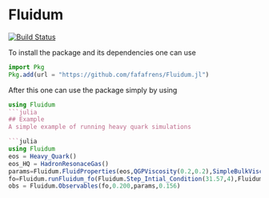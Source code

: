 # Fluidum

[![Build Status](https://github.com/fafafrens/Fluidum.jl/actions/workflows/CI.yml/badge.svg?branch=main)](https://github.com/fafafrens/Fluidum.jl/actions/workflows/CI.yml?query=branch%3Amain)

To install the package and its dependencies one can use 
```julia
import Pkg
Pkg.add(url = "https://github.com/fafafrens/Fluidum.jl")
```
After this one can use the package simply by using 
```julia
using Fluidum
```julia
## Example
A simple example of running heavy quark simulations 

```julia
using Fluidum
eos = Heavy_Quark()
eos_HQ = HadronResonaceGas()
params=Fluidum.FluidProperties(eos,QGPViscosity(0.2,0.2),SimpleBulkViscosity(0.1,15.0),HQdiffusion(0.2,1.5))
fo=Fluidum.runFluidum_fo(Fluidum.Step_Intial_Condition(31.57,4),Fluidum.pQCD_Initial_Condition(1,70.,0.463),Fluidum.Trento_Intial_Condition(1),params,eos_HQ,0.4)
obs = Fluidum.Observables(fo,0.200,params,0.156)
```
